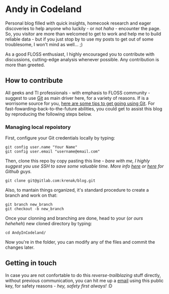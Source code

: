 # Andy in Codeland

Personal blog filled with quick insights, homecook research and eager discoveries to help anyone who luckily - or not *haha* - encounter the page. So, you visitor are more than welcomed to get to work and help me to build reliable data - but if you just stop by to use my posts to get out of some troublesome, I won't mind as well... ;)

As a good FLOSS enthusiast, I highly encouraged you to contribute with discussions, cutting-edge analysis whenever possible. Any contribution is more than greeted.

## How to contribute

All geeks and TI professionals - with emphasis to FLOSS community - suggest to use [Git](https://git-scm.com/book/en/v2) as main driver here, for a variety of reasons. If is a worrisome source for you, [here are some tips to get going using Git](https://git-scm.com/book/en/v2/Git-Basics-Working-with-Remotes).
For fast-fowarding-back-to-the-future abilities, you could get to assist this blog by reproducing the following steps below.

### Managing local repoistory
First, configure your Git credentials locally by typing:

```Git
git config user.name "Your Name"
git config user.email "username@email.com"

```
Then, clone this repo by copy pasting this line - *bare with me, I highly suggest you use SSH to save some valuable time. More info [here](https://about.gitlab.com/blog/2018/08/09/keeping-your-account-safe/) or [here](https://docs.github.com/en/authentication/connecting-to-github-with-ssh/generating-a-new-ssh-key-and-adding-it-to-the-ssh-agent) for Github guys.*
```Git
git clone git@gitlab.com:krenak/blog.git

```
Also, to mantain things organized, it's standard procedure to create a branch and work on that:

```Git
git branch new_branch
git checkout -b new_branch

```
Once your clonning and branching are done, head to your (*or ours heheheh*) new cloned directory by typing:
```
cd AndyInCodeland/
```
Now you're in the folder, you can modify any of the files and commit the changes later.

## Getting in touch
In case you are not confortable to do this *reverse-trailblazing* stuff directly, without previous communication, you can hit me up a [email](mailto:kaspa@onionmail.org) using this public key, for safety reasons - *hey, safety first always!* :D
